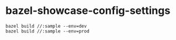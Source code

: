 # bazel-showcase-config-settings

```shell
bazel build //:sample --env=dev
bazel build //:sample --env=prod
```
